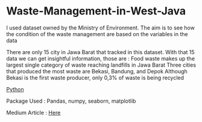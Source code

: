 # Waste-Management-in-West-Java

I used dataset owned by the Ministry of Environment. The aim is to see how the condition of the waste management are based on the variables in the data

There are only 15 city in Jawa Barat that tracked in this dataset. With that 15 data we can get insightful information, those are :
Food waste makes up the largest single category of waste reaching landfills in Jawa Barat
Three cities that produced the most waste are Bekasi, Bandung, and Depok
Although Bekasi is the first waste producer, only 0,3% of waste is being recycled

[Python]()

Package Used : Pandas, numpy, seaborn, matplotlib

Medium Article : [Here](https://dewikinasih.medium.com/menilik-kondisi-pengelolaan-sampah-di-jawa-barat-a830aef4a140)
